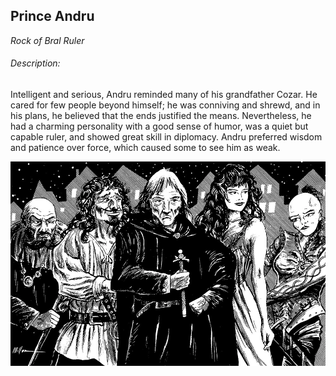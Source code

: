 ## Prince Andru

_Rock of Bral Ruler_

###### Description:
Intelligent and serious, Andru reminded many of his grandfather Cozar. He cared for few people beyond himself; he was conniving and shrewd, and in his plans, he believed that the ends justified the means. Nevertheless, he had a charming personality with a good sense of humor, was a quiet but capable ruler, and showed great skill in diplomacy. Andru preferred wisdom and patience over force, which caused some to see him as weak.

![andru](../../attachments/andru.png)